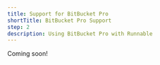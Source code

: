 ```yaml
---
title: Support for BitBucket Pro
shortTitle: BitBucket Pro Support
step: 2
description: Using BitBucket Pro with Runnable
---
```


Coming soon!

